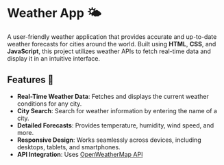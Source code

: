 # Weather App 🌤️

A user-friendly weather application that provides accurate and up-to-date weather forecasts for cities around the world. Built using **HTML**, **CSS**, and **JavaScript**, this project utilizes weather APIs to fetch real-time data and display it in an intuitive interface.

## Features 🚀

- **Real-Time Weather Data**: Fetches and displays the current weather conditions for any city.
- **City Search**: Search for weather information by entering the name of a city.
- **Detailed Forecasts**: Provides temperature, humidity, wind speed, and more.
- **Responsive Design**: Works seamlessly across devices, including desktops, tablets, and smartphones.
- **API Integration**: Uses [OpenWeatherMap API](https://openweathermap.org/api)
